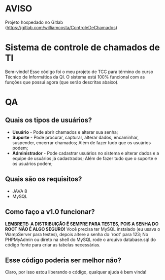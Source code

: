# AVISO
Projeto hospedado no Gitlab (https://gitlab.com/williamcosta/ControleDeChamados)


# Sistema de controle de chamados de TI
Bem-vindo! Esse código foi o meu projeto de TCC para término do curso Técnico de Informática da QI.
O sistema está 100% funcional com as funções que possui agora (que serão descritas abaixo).

# QA
## Quais os tipos de usuários?
* <b>Usuário</b> - Pode abrir chamados e alterar sua senha;
* <b>Suporte</b> - Pode procurar, capturar, alterar dados, encaminhar, suspender, encerrar chamados; Além de fazer tudo que os usuários podem;
* <b>Administrador</b> - Pode cadastrar usuários no sistema e alterar dados e a equipe de usuários já cadastrados; Além de fazer tudo que o suporte e os usuários podem;

## Quais são os requisitos?
* JAVA 8
* MySQL

## Como faço a v1.0 funcionar?
<b>LEMBRETE: A DISTRIBUIÇÃO É SEMPRE PARA TESTES, POIS A SENHA DO ROOT NÃO É ALGO SEGURO!</b>
Você precisa ter MySQL instalado (eu usava o WampServer para testes), depois altere a senha do 'root' para 123;
No PHPMyAdmin ou direto na shell do MySQL rode o arquivo database.sql do código fonte para criar as tabelas necessárias.

## Esse código poderia ser melhor não?
Claro, por isso estou liberando o código, qualquer ajuda é bem vinda!
